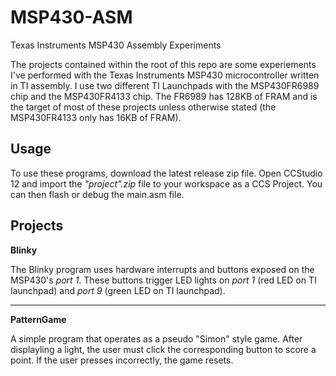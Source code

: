# MSP430-ASM
Texas Instruments MSP430 Assembly Experiments

The projects contained within the root of this repo are some experiements I've performed with the Texas Instruments MSP430 microcontroller written in TI assembly. I use two different TI Launchpads with the MSP430FR6989 chip and the MSP430FR4133 chip. The FR6989 has 128KB of FRAM and is the target of most of these projects unless otherwise stated (the MSP430FR4133 only has 16KB of FRAM).

## Usage
 To use these programs, download the latest release zip file. Open CCStudio 12 and import the _"project".zip_ file to your workspace as a CCS Project. You can then flash or debug the main.asm file.
 
## Projects

**Blinky**

The Blinky program uses hardware interrupts and buttons exposed on the MSP430's _port 1_. These buttons trigger LED lights on _port 1_ (red LED on TI launchpad) and _port 9_ (green LED on TI launchpad).

--------------------------

**PatternGame**

A simple program that operates as a pseudo "Simon" style game. After displayling a light, the user must click the corresponding button to score a point. If the user presses incorrectly, the game resets.
